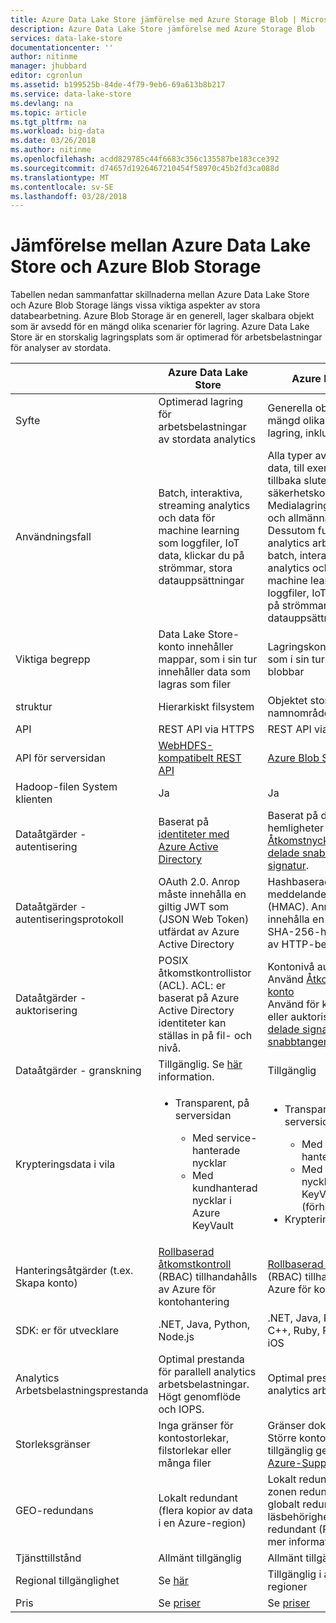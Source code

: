```yaml
---
title: Azure Data Lake Store jämförelse med Azure Storage Blob | Microsoft Docs
description: Azure Data Lake Store jämförelse med Azure Storage Blob
services: data-lake-store
documentationcenter: ''
author: nitinme
manager: jhubbard
editor: cgronlun
ms.assetid: b199525b-84de-4f79-9eb6-69a613b8b217
ms.service: data-lake-store
ms.devlang: na
ms.topic: article
ms.tgt_pltfrm: na
ms.workload: big-data
ms.date: 03/26/2018
ms.author: nitinme
ms.openlocfilehash: acdd829785c44f6683c356c135587be183cce392
ms.sourcegitcommit: d74657d1926467210454f58970c45b2fd3ca088d
ms.translationtype: MT
ms.contentlocale: sv-SE
ms.lasthandoff: 03/28/2018
---
```

# <a name="comparing-azure-data-lake-store-and-azure-blob-storage"></a>Jämförelse mellan Azure Data Lake Store och Azure Blob Storage
Tabellen nedan sammanfattar skillnaderna mellan Azure Data Lake Store och Azure Blob Storage längs vissa viktiga aspekter av stora databearbetning. Azure Blob Storage är en generell, lager skalbara objekt som är avsedd för en mängd olika scenarier för lagring. Azure Data Lake Store är en storskalig lagringsplats som är optimerad för arbetsbelastningar för analyser av stordata.

|  | Azure Data Lake Store | Azure Blob Storage |
| --- | --- | --- |
| Syfte |Optimerad lagring för arbetsbelastningar av stordata analytics |Generella objektet store för en mängd olika scenarier för lagring, inklusive stordata |
| Användningsfall |Batch, interaktiva, streaming analytics och data för machine learning som loggfiler, IoT data, klickar du på strömmar, stora datauppsättningar |Alla typer av text eller binär data, till exempel program tillbaka slutet, säkerhetskopierade data, Medialagring för strömning och allmänna ändamål data. Dessutom fullständigt stöd för analytics arbetsbelastningar; batch, interaktiva, streaming analytics och data för machine learning som loggfiler, IoT data, klickar du på strömmar, stora datauppsättningar |
| Viktiga begrepp |Data Lake Store-konto innehåller mappar, som i sin tur innehåller data som lagras som filer |Lagringskontot har behållare, som i sin tur har data i form av blobbar |
| struktur |Hierarkiskt filsystem |Objektet store med platt namnområde |
| API |REST API via HTTPS |REST API via HTTP/HTTPS |
| API för serversidan |[WebHDFS-kompatibelt REST API](https://msdn.microsoft.com/library/azure/mt693424.aspx) |[Azure Blob Storage REST-API](https://msdn.microsoft.com/library/azure/dd135733.aspx) |
| Hadoop-filen System klienten |Ja |Ja |
| Dataåtgärder - autentisering |Baserat på [identiteter med Azure Active Directory](../active-directory/active-directory-authentication-scenarios.md) |Baserat på delade hemligheter - [Åtkomstnycklarna konto](../storage/common/storage-create-storage-account.md#manage-your-storage-account) och [delade snabbtangenter signatur](../storage/common/storage-dotnet-shared-access-signature-part-1.md). |
| Dataåtgärder - autentiseringsprotokoll |OAuth 2.0. Anrop måste innehålla en giltig JWT som (JSON Web Token) utfärdat av Azure Active Directory |Hashbaserad meddelandeautentiseringskod (HMAC). Anrop måste innehålla en Base64-kodad SHA-256-hash över en del av HTTP-begäran. |
| Dataåtgärder - auktorisering |POSIX åtkomstkontrollistor (ACL).  ACL: er baserat på Azure Active Directory identiteter kan ställas in på fil- och nivå. |Kontonivå auktorisering – Använd [Åtkomstnycklarna för konto](../storage/common/storage-create-storage-account.md#manage-your-storage-account)<br>Använd för konto, behållare eller auktorisering av blob - [delade signatur snabbtangenter](../storage/common/storage-dotnet-shared-access-signature-part-1.md) |
| Dataåtgärder - granskning |Tillgänglig. Se [här](data-lake-store-diagnostic-logs.md) information. |Tillgänglig |
| Krypteringsdata i vila |<ul><li>Transparent, på serversidan</li> <ul><li>Med service-hanterade nycklar</li><li>Med kundhanterad nycklar i Azure KeyVault</li></ul></ul> |<ul><li>Transparent, på serversidan</li> <ul><li>Med service-hanterade nycklar</li><li>Med kundhanterad nycklar i Azure KeyVault (förhandsgranskning)</li></ul><li>Kryptering av klientsidan</li></ul> |
| Hanteringsåtgärder (t.ex. Skapa konto) |[Rollbaserad åtkomstkontroll](../active-directory/role-based-access-control-what-is.md) (RBAC) tillhandahålls av Azure för kontohantering |[Rollbaserad åtkomstkontroll](../active-directory/role-based-access-control-what-is.md) (RBAC) tillhandahålls av Azure för kontohantering |
| SDK: er för utvecklare |.NET, Java, Python, Node.js |.NET, Java, Python, Node.js, C++, Ruby, PHP, gå, Android, iOS |
| Analytics Arbetsbelastningsprestanda |Optimal prestanda för parallell analytics arbetsbelastningar. Högt genomflöde och IOPS. |Optimal prestanda för parallell analytics arbetsbelastningar. |
| Storleksgränser |Inga gränser för kontostorlekar, filstorlekar eller många filer |Gränser dokumenterade [här](../storage/common/storage-scalability-targets.md). Större konto begränsar tillgänglig genom att kontakta [Azure-Support](https://azure.microsoft.com/support/faq/) |
| GEO-redundans |Lokalt redundant (flera kopior av data i en Azure-region) |Lokalt redundant (LRS), zonen redundant (ZRS), globalt redundant (GRS), läsbehörighet är globalt redundant (RA-GRS). Se [här](../storage/common/storage-redundancy.md) mer information |
| Tjänsttillstånd |Allmänt tillgänglig |Allmänt tillgänglig |
| Regional tillgänglighet |Se [här](https://azure.microsoft.com/regions/#services) |Tillgänglig i alla Azure-regioner |
| Pris |Se [priser](https://azure.microsoft.com/pricing/details/data-lake-store/) |Se [priser](https://azure.microsoft.com/pricing/details/storage/) |


